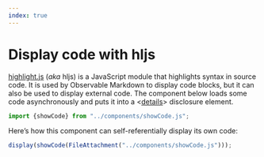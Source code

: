 ```yaml
---
index: true
---
```


# Display code with hljs

[highlight.js](https://highlightjs.org/) (_aka_ hljs) is a JavaScript module that highlights syntax in source code. It is used by Observable Markdown to display code blocks, but it can also be used to display external code. The component below loads some code asynchronously and puts it into a &lt;[details](https://developer.mozilla.org/en-US/docs/Web/HTML/Element/details)> disclosure element.

```js echo
import {showCode} from "../components/showCode.js";
```

Here’s how this component can self-referentially display its own code:

```js echo
display(showCode(FileAttachment("../components/showCode.js")));
```
